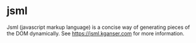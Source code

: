 jsml
====

Jsml (javascript markup language) is a concise way of generating pieces of the
DOM dynamically. See <https://jsml.kganser.com> for more information.
